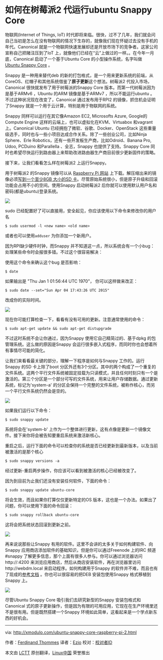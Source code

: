 如何在树莓派2 代运行ubuntu Snappy Core
================================================================================
物联网(Internet of Things, IoT) 时代即将来临。很快，过不了几年，我们就会问自己当初是怎么在没有物联网的情况下生存的，就像我们现在怀疑过去没有手机的年代。Canonical  就是一个物联网快速发展却还是开放市场下的竞争者。这家公司宣称自己把赌注压到了IoT 上，就像他们已经在“云”上做过的一样。。在今年一月底，Canonical  启动了一个基于Ubuntu Core 的小型操作系统，名字叫做 [Ubuntu Snappy Core][1] 。

Snappy 是一种用来替代deb 的新的打包格式，是一个用来更新系统的前端，从CoreOS、红帽子和其他系统借鉴了**原子更新**这个想法。树莓派2 代投入市场，Canonical 很快就发布了用于树莓派的Snappy Core 版本。而第一代树莓派因为是基于ARMv6 ，Ubuntu 的ARM 镜像是基于ARMv7 ，所以不能运行ubuntu 。不过这种状况现在改变了，Canonical 通过发布用于RPI2 的镜像，抓住机会证明了Snappy 就是一个用于云计算，特别是用于物联网的系统。

Snappy 同样可以运行在其它像Amazon EC2, Microsofts Azure, Google的 Compute Engine 这样的云端上，也可以虚拟化在KVM、Virtuabox 和vagrant 上。Canonical  Ubuntu 已经拥抱了微软、谷歌、Docker、OpenStack 这些重量级选手，同时也与一些小项目达成合作关系。除了一些创业公司，比如Ninja Sphere、Erle Robotics，还有一些开发板生产商，比如Odroid、Banana Pro, Udoo, PCDuino  和Parallella 、全志，Snappy 也提供了支持。Snappy Core 同时也希望尽快运行到路由器上来帮助改进路由器生产商目前很少更新固件的策略。

接下来，让我们看看怎么样在树莓派2 上运行Snappy。

用于树莓派2 的Snappy 镜像可以从 [Raspberry Pi 网站][2]  上下载。解压缩出来的镜像必须[写到一个至少8GB 大小的SD 卡][3]。尽管原始系统很小，但是原子升级和回滚功能会占用不小的空间。使用Snappy 启动树莓派2 后你就可以使用默认用户名和密码(都是ubuntu)登录系统。

![](https://farm8.staticflickr.com/7639/16428527263_f7bdd56a0d_c.jpg)

sudo 已经配置好了可以直接用，安全起见，你应该使用以下命令来修改你的用户名

    $ sudo usermod -l <new name> <old name> 

或者也可以使用`adduser` 为你添加一个新用户。

因为RPI缺少硬件时钟，而Snappy 并不知道这一点，所以系统会有一个小bug：处理某些命令时会报很多错。不过这个很容易解决：

使用这个命令来确认这个bug 是否影响：

    $ date 

如果输出是 "Thu Jan  1 01:56:44 UTC 1970"， 你可以这样做来改正：

    $ sudo date --set="Sun Apr 04 17:43:26 UTC 2015" 

改成你的实际时间。

![](https://farm9.staticflickr.com/8735/16426231744_c54d9b8877_b.jpg)

现在你可能打算检查一下，看看有没有可用的更新。注意通常使用的命令：

    $ sudo apt-get update && sudo apt-get distupgrade 

不过这时系统不会让你通过，因为Snappy 使用它自己精简过的、基于dpkg 的包管理系统。这么做的原因是Snappy 会运行很多嵌入式程序，而同时你也会想着所有事情尽可能的简化。

让我们来看看最关键的部分，理解一下程序是如何与Snappy 工作的。运行Snappy 的SD 卡上除了boot 分区外还有3个分区。其中的两个构成了一个重复的文件系统。这两个平行文件系统被固定挂载为只读模式，并且任何时刻只有一个是激活的。第三个分区是一个部分可写的文件系统，用来让用户存储数据。通过更新系统，标记为'system-a' 的分区会保持一个完整的文件系统，被称作核心，而另一个平行文件系统仍然会是空的。

![](https://farm9.staticflickr.com/8758/16841251947_21f42609ce_b.jpg)

如果我们运行以下命令：

    $ sudo snappy update

系统将会在'system-b' 上作为一个整体进行更新，这有点像是更新一个镜像文件。接下来你将会被告知要重启系统来激活新核心。

重启之后，运行下面的命令可以检查你的系统是否已经更新到最新版本，以及当前被激活的是那个核心

    $ sudo snappy versions -a 

经过更新-重启两步操作，你应该可以看到被激活的核心已经被改变了。

因为到目前为止我们还没有安装任何软件，下面的命令：

    $ sudo snappy update ubuntu-core

将会生效，而且如果你打算仅仅更新特定的OS 版本，这也是一个办法。如果出了问题，你可以使用下面的命令回滚：

    $ sudo snappy rollback ubuntu-core

这将会把系统状态回滚到更新之前。

![](https://farm8.staticflickr.com/7666/17022676786_5fe6804ed8_c.jpg)

再来说说那些让Snappy 有用的软件。这里不会讲的太多关于如何构建软件、向Snappy 应用商店添加软件的基础知识，但是你可以通过Freenode 上的IRC 频道#snappy 了解更多信息，那个上面有很多人参与。你可以通过浏览器访问http://<ip-address>:4200 来浏览应用商店，然后从商店安装软件，再在浏览器里访问http://webdm.local 来启动程序。如何构建用于Snappy 的软件并不难，而且也有了现成的[参考文档][4] 。你也可以很容易的把DEB 安装包使用Snappy 格式移植到Snappy 上。

![](https://farm8.staticflickr.com/7656/17022676836_968a2a7254_c.jpg)

尽管Ubuntu Snappy Core 吸引我们去研究新型的Snappy 安装包格式和Canonical 式的原子更新操作，但是因为有限的可用应用，它现在在生产环境里还不是很有用。但是既然搭建一个Snappy 环境如此简单，这看起来是一个学点新东西的好机会。

--------------------------------------------------------------------------------

via: http://xmodulo.com/ubuntu-snappy-core-raspberry-pi-2.html

作者：[Ferdinand Thommes][a]
译者：[Ezio](https://github.com/oska874)
校对：[校对者ID](https://github.com/校对者ID)

本文由 [LCTT](https://github.com/LCTT/TranslateProject) 原创翻译，[Linux中国](http://linux.cn/) 荣誉推出

[a]:http://xmodulo.com/author/ferdinand
[1]:http://www.ubuntu.com/things
[2]:http://www.raspberrypi.org/downloads/
[3]:http://xmodulo.com/write-raspberry-pi-image-sd-card.html
[4]:https://developer.ubuntu.com/en/snappy/
